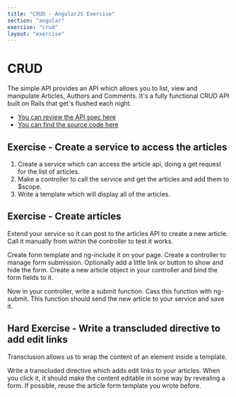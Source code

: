 ```yaml
---
title: "CRUD - AngularJS Exercise"
section: "angular"
exercise: "crud"
layout: "exercise"
---
```


# CRUD

The simple API provides an API which allows you to list, view and manipulate Articles, Authors and Comments. It's a fully functional CRUD API built on Rails that get's flushed each night.

- [You can review the API spec here](/simple-api)
- [You can find the source code here](https://github.com/forwardadvance/simple-api)

<div class="exercise">

## Exercise - Create a service to access the articles

1. Create a service which can access the article api, doing a get request for the list of articles.
2. Make a controller to call the service and get the articles and add them to $scope.
3. Write a template which will display all of the articles.

</div>

<div class="exercise">

## Exercise - Create articles

Extend your service so it can post to the articles API to create a new article. Call it manually from within the controller to test it works.

Create form template and ng-include it on your page. Create a controller to manage form submission. Optionally add a little link or button to show and hide the form. Create a new article object in your controller and bind the form fields to it.

Now in your controller, write a submit function. Cass this function with ng-submit. This function should send the new article to your service and save it.

</div>

<div class="exercise">

## Hard Exercise - Write a transcluded directive to add edit links

Transclusion allows us to wrap the content of an element inside a template.

Write a transcluded directive which adds edit links to your articles. When you click it, it should make the content editable in some way by revealing a form. If possible, reuse the article form template you wrote before.

</div>
